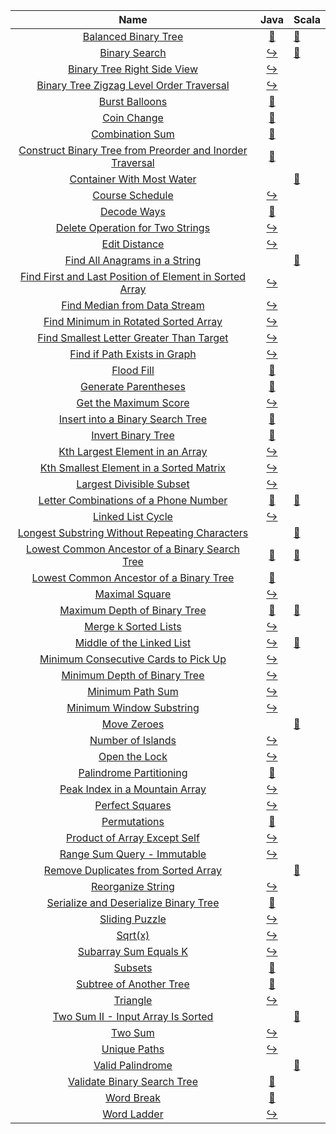 |                                                                         Name                                                                         |                                                                                 Java                                                                                  | Scala                                                                                                                                                              |
|:----------------------------------------------------------------------------------------------------------------------------------------------------:|:---------------------------------------------------------------------------------------------------------------------------------------------------------------------:|:-------------------------------------------------------------------------------------------------------------------------------------------------------------------|
|                                      [Balanced Binary Tree](https://leetcode.com/problems/balanced-binary-tree)                                      |                 [:arrows_counterclockwise:](https://github.com/leowajda/eureka-java/blob/master/src/main/java/tree/recursive/BalancedBinaryTree.java)                 | [:arrows_counterclockwise:](https://github.com/leowajda/eureka-scala/blob/master/src/main/scala/tree/recursive/BalancedBinaryTree.scala)                           |
|                                             [Binary Search](https://leetcode.com/problems/binary-search)                                             |                       [:arrow_right_hook:](https://github.com/leowajda/eureka-java/blob/master/src/main/java/array/iterative/BinarySearch.java)                       | [:arrows_counterclockwise:](https://github.com/leowajda/eureka-scala/blob/master/src/main/scala/array/recursive/BinarySearch.scala)                                |
|                               [Binary Tree Right Side View](https://leetcode.com/problems/binary-tree-right-side-view)                               |                  [:arrow_right_hook:](https://github.com/leowajda/eureka-java/blob/master/src/main/java/tree/iterative/BinaryTreeRightSideView.java)                  |                                                                                                                                                                    |
|                  [Binary Tree Zigzag Level Order Traversal](https://leetcode.com/problems/binary-tree-zigzag-level-order-traversal)                  |            [:arrow_right_hook:](https://github.com/leowajda/eureka-java/blob/master/src/main/java/tree/iterative/BinaryTreeZigzagLevelOrderTraversal.java)            |                                                                                                                                                                    |
|                                            [Burst Balloons](https://leetcode.com/problems/burst-balloons)                                            |                   [:arrows_counterclockwise:](https://github.com/leowajda/eureka-java/blob/master/src/main/java/array/recursive/BurstBalloons.java)                   |                                                                                                                                                                    |
|                                               [Coin Change](https://leetcode.com/problems/coin-change)                                               |                    [:arrows_counterclockwise:](https://github.com/leowajda/eureka-java/blob/master/src/main/java/array/recursive/CoinChange.java)                     |                                                                                                                                                                    |
|                                           [Combination Sum](https://leetcode.com/problems/combination-sum)                                           |                  [:arrows_counterclockwise:](https://github.com/leowajda/eureka-java/blob/master/src/main/java/array/recursive/CombinationSum.java)                   |                                                                                                                                                                    |
| [Construct Binary Tree from Preorder and Inorder Traversal](https://leetcode.com/problems/construct-binary-tree-from-preorder-and-inorder-traversal) | [:arrows_counterclockwise:](https://github.com/leowajda/eureka-java/blob/master/src/main/java/tree/recursive/ConstructBinaryTreeFromPreorderAndInorderTraversal.java) |                                                                                                                                                                    |
|                                 [Container With Most Water](https://leetcode.com/problems/container-with-most-water)                                 |                                                                                                                                                                       | [:arrows_counterclockwise:](https://github.com/leowajda/eureka-scala/blob/master/src/main/scala/array/recursive/ContainerWithMostWater.scala)                      |
|                                           [Course Schedule](https://leetcode.com/problems/course-schedule)                                           |                      [:arrow_right_hook:](https://github.com/leowajda/eureka-java/blob/master/src/main/java/graph/iterative/CourseSchedule.java)                      |                                                                                                                                                                    |
|                                               [Decode Ways](https://leetcode.com/problems/decode-ways)                                               |                    [:arrows_counterclockwise:](https://github.com/leowajda/eureka-java/blob/master/src/main/java/string/recursive/DecodeWays.java)                    |                                                                                                                                                                    |
|                          [Delete Operation for Two Strings](https://leetcode.com/problems/delete-operation-for-two-strings)                          |              [:arrow_right_hook:](https://github.com/leowajda/eureka-java/blob/master/src/main/java/string/iterative/DeleteOperationForTwoStrings.java)               |                                                                                                                                                                    |
|                                             [Edit Distance](https://leetcode.com/problems/edit-distance)                                             |                      [:arrow_right_hook:](https://github.com/leowajda/eureka-java/blob/master/src/main/java/string/iterative/EditDistance.java)                       |                                                                                                                                                                    |
|                             [Find All Anagrams in a String](https://leetcode.com/problems/find-all-anagrams-in-a-string)                             |                                                                                                                                                                       | [:arrows_counterclockwise:](https://github.com/leowajda/eureka-scala/blob/master/src/main/scala/string/recursive/FindAllAnagramsInAString.scala)                   |
|   [Find First and Last Position of Element in Sorted Array](https://leetcode.com/problems/find-first-and-last-position-of-element-in-sorted-array)   |      [:arrow_right_hook:](https://github.com/leowajda/eureka-java/blob/master/src/main/java/array/iterative/FindFirstAndLastPositionOfElementInSortedArray.java)      |                                                                                                                                                                    |
|                              [Find Median from Data Stream](https://leetcode.com/problems/find-median-from-data-stream)                              |                [:arrow_right_hook:](https://github.com/leowajda/eureka-java/blob/master/src/main/java/custom/iterative/FindMedianFromDataStream.java)                 |                                                                                                                                                                    |
|                      [Find Minimum in Rotated Sorted Array](https://leetcode.com/problems/find-minimum-in-rotated-sorted-array)                      |             [:arrow_right_hook:](https://github.com/leowajda/eureka-java/blob/master/src/main/java/array/iterative/FindMinimumInRotatedSortedArray.java)              |                                                                                                                                                                    |
|                  [Find Smallest Letter Greater Than Target](https://leetcode.com/problems/find-smallest-letter-greater-than-target)                  |           [:arrow_right_hook:](https://github.com/leowajda/eureka-java/blob/master/src/main/java/array/iterative/FindSmallestLetterGreaterThanTarget.java)            |                                                                                                                                                                    |
|                              [Find if Path Exists in Graph](https://leetcode.com/problems/find-if-path-exists-in-graph)                              |                 [:arrow_right_hook:](https://github.com/leowajda/eureka-java/blob/master/src/main/java/graph/iterative/FindIfPathExistsInGraph.java)                  |                                                                                                                                                                    |
|                                                [Flood Fill](https://leetcode.com/problems/flood-fill)                                                |                     [:arrows_counterclockwise:](https://github.com/leowajda/eureka-java/blob/master/src/main/java/graph/recursive/FloodFill.java)                     |                                                                                                                                                                    |
|                                      [Generate Parentheses](https://leetcode.com/problems/generate-parentheses)                                      |               [:arrows_counterclockwise:](https://github.com/leowajda/eureka-java/blob/master/src/main/java/string/recursive/GenerateParentheses.java)                |                                                                                                                                                                    |
|                                     [Get the Maximum Score](https://leetcode.com/problems/get-the-maximum-score)                                     |                    [:arrow_right_hook:](https://github.com/leowajda/eureka-java/blob/master/src/main/java/array/iterative/GetTheMaximumScore.java)                    |                                                                                                                                                                    |
|                          [Insert into a Binary Search Tree](https://leetcode.com/problems/insert-into-a-binary-search-tree)                          |            [:arrows_counterclockwise:](https://github.com/leowajda/eureka-java/blob/master/src/main/java/tree/recursive/InsertIntoABinarySearchTree.java)             |                                                                                                                                                                    |
|                                        [Invert Binary Tree](https://leetcode.com/problems/invert-binary-tree)                                        |                  [:arrows_counterclockwise:](https://github.com/leowajda/eureka-java/blob/master/src/main/java/tree/recursive/InvertBinaryTree.java)                  |                                                                                                                                                                    |
|                           [Kth Largest Element in an Array](https://leetcode.com/problems/kth-largest-element-in-an-array)                           |                [:arrow_right_hook:](https://github.com/leowajda/eureka-java/blob/master/src/main/java/array/iterative/KthLargestElementInAnArray.java)                |                                                                                                                                                                    |
|                   [Kth Smallest Element in a Sorted Matrix](https://leetcode.com/problems/kth-smallest-element-in-a-sorted-matrix)                   |            [:arrow_right_hook:](https://github.com/leowajda/eureka-java/blob/master/src/main/java/array/iterative/KthSmallestElementInASortedMatrix.java)             |                                                                                                                                                                    |
|                                  [Largest Divisible Subset](https://leetcode.com/problems/largest-divisible-subset)                                  |                  [:arrow_right_hook:](https://github.com/leowajda/eureka-java/blob/master/src/main/java/array/iterative/LargestDivisibleSubset.java)                  |                                                                                                                                                                    |
|                     [Letter Combinations of a Phone Number](https://leetcode.com/problems/letter-combinations-of-a-phone-number)                     |         [:arrows_counterclockwise:](https://github.com/leowajda/eureka-java/blob/master/src/main/java/string/recursive/LetterCombinationsOfAPhoneNumber.java)         | [:arrows_counterclockwise:](https://github.com/leowajda/eureka-scala/blob/master/src/main/scala/string/recursive/LetterCombinationsOfAPhoneNumber.scala)           |
|                                         [Linked List Cycle](https://leetcode.com/problems/linked-list-cycle)                                         |                  [:arrow_right_hook:](https://github.com/leowajda/eureka-java/blob/master/src/main/java/linked_list/iterative/LinkedListCycle.java)                   |                                                                                                                                                                    |
|            [Longest Substring Without Repeating Characters](https://leetcode.com/problems/longest-substring-without-repeating-characters)            |                                                                                                                                                                       | [:arrows_counterclockwise:](https://github.com/leowajda/eureka-scala/blob/master/src/main/scala/string/recursive/LongestSubstringWithoutRepeatingCharacters.scala) |
|            [Lowest Common Ancestor of a Binary Search Tree](https://leetcode.com/problems/lowest-common-ancestor-of-a-binary-search-tree)            |      [:arrows_counterclockwise:](https://github.com/leowajda/eureka-java/blob/master/src/main/java/tree/recursive/LowestCommonAncestorOfABinarySearchTree.java)       | [:arrows_counterclockwise:](https://github.com/leowajda/eureka-scala/blob/master/src/main/scala/tree/recursive/LowestCommonAncestorOfABinarySearchTree.scala)      |
|                   [Lowest Common Ancestor of a Binary Tree](https://leetcode.com/problems/lowest-common-ancestor-of-a-binary-tree)                   |         [:arrows_counterclockwise:](https://github.com/leowajda/eureka-java/blob/master/src/main/java/tree/recursive/LowestCommonAncestorOfABinaryTree.java)          |                                                                                                                                                                    |
|                                            [Maximal Square](https://leetcode.com/problems/maximal-square)                                            |                      [:arrow_right_hook:](https://github.com/leowajda/eureka-java/blob/master/src/main/java/array/iterative/MaximalSquare.java)                       |                                                                                                                                                                    |
|                              [Maximum Depth of Binary Tree](https://leetcode.com/problems/maximum-depth-of-binary-tree)                              |              [:arrows_counterclockwise:](https://github.com/leowajda/eureka-java/blob/master/src/main/java/tree/recursive/MaximumDepthOfBinaryTree.java)              | [:arrows_counterclockwise:](https://github.com/leowajda/eureka-scala/blob/master/src/main/scala/tree/recursive/MaximumDepthOfBinaryTree.scala)                     |
|                                      [Merge k Sorted Lists](https://leetcode.com/problems/merge-k-sorted-lists)                                      |                 [:arrow_right_hook:](https://github.com/leowajda/eureka-java/blob/master/src/main/java/linked_list/iterative/MergeKSortedLists.java)                  |                                                                                                                                                                    |
|                                 [Middle of the Linked List](https://leetcode.com/problems/middle-of-the-linked-list)                                 |               [:arrow_right_hook:](https://github.com/leowajda/eureka-java/blob/master/src/main/java/linked_list/iterative/MiddleOfTheLinkedList.java)                | [:arrows_counterclockwise:](https://github.com/leowajda/eureka-scala/blob/master/src/main/scala/linked_list/recursive/MiddleOfTheLinkedList.scala)                 |
|                      [Minimum Consecutive Cards to Pick Up](https://leetcode.com/problems/minimum-consecutive-cards-to-pick-up)                      |             [:arrow_right_hook:](https://github.com/leowajda/eureka-java/blob/master/src/main/java/array/iterative/MinimumConsecutiveCardsToPickUp.java)              |                                                                                                                                                                    |
|                              [Minimum Depth of Binary Tree](https://leetcode.com/problems/minimum-depth-of-binary-tree)                              |                 [:arrow_right_hook:](https://github.com/leowajda/eureka-java/blob/master/src/main/java/tree/iterative/MinimumDepthOfBinaryTree.java)                  |                                                                                                                                                                    |
|                                          [Minimum Path Sum](https://leetcode.com/problems/minimum-path-sum)                                          |                      [:arrow_right_hook:](https://github.com/leowajda/eureka-java/blob/master/src/main/java/array/iterative/MinimumPathSum.java)                      |                                                                                                                                                                    |
|                                  [Minimum Window Substring](https://leetcode.com/problems/minimum-window-substring)                                  |                  [:arrow_right_hook:](https://github.com/leowajda/eureka-java/blob/master/src/main/java/array/iterative/MinimumWindowSubstring.java)                  |                                                                                                                                                                    |
|                                               [Move Zeroes](https://leetcode.com/problems/move-zeroes)                                               |                                                                                                                                                                       | [:arrows_counterclockwise:](https://github.com/leowajda/eureka-scala/blob/master/src/main/scala/array/recursive/MoveZeroes.scala)                                  |
|                                         [Number of Islands](https://leetcode.com/problems/number-of-islands)                                         |                     [:arrow_right_hook:](https://github.com/leowajda/eureka-java/blob/master/src/main/java/graph/iterative/NumberOfIslands.java)                      |                                                                                                                                                                    |
|                                             [Open the Lock](https://leetcode.com/problems/open-the-lock)                                             |                       [:arrow_right_hook:](https://github.com/leowajda/eureka-java/blob/master/src/main/java/graph/iterative/OpenTheLock.java)                        |                                                                                                                                                                    |
|                                   [Palindrome Partitioning](https://leetcode.com/problems/palindrome-partitioning)                                   |              [:arrows_counterclockwise:](https://github.com/leowajda/eureka-java/blob/master/src/main/java/string/recursive/PalindromePartitioning.java)              |                                                                                                                                                                    |
|                            [Peak Index in a Mountain Array](https://leetcode.com/problems/peak-index-in-a-mountain-array)                            |                [:arrow_right_hook:](https://github.com/leowajda/eureka-java/blob/master/src/main/java/array/iterative/PeakIndexInAMountainArray.java)                 |                                                                                                                                                                    |
|                                           [Perfect Squares](https://leetcode.com/problems/perfect-squares)                                           |                      [:arrow_right_hook:](https://github.com/leowajda/eureka-java/blob/master/src/main/java/math/iterative/PerfectSquares.java)                       |                                                                                                                                                                    |
|                                              [Permutations](https://leetcode.com/problems/permutations)                                              |                   [:arrows_counterclockwise:](https://github.com/leowajda/eureka-java/blob/master/src/main/java/array/recursive/Permutations.java)                    |                                                                                                                                                                    |
|                              [Product of Array Except Self](https://leetcode.com/problems/product-of-array-except-self)                              |                 [:arrow_right_hook:](https://github.com/leowajda/eureka-java/blob/master/src/main/java/array/iterative/ProductOfArrayExceptSelf.java)                 |                                                                                                                                                                    |
|                               [Range Sum Query - Immutable](https://leetcode.com/problems/range-sum-query---immutable)                               |                  [:arrow_right_hook:](https://github.com/leowajda/eureka-java/blob/master/src/main/java/array/iterative/RangeSumQueryImmutable.java)                  |                                                                                                                                                                    |
|                       [Remove Duplicates from Sorted Array](https://leetcode.com/problems/remove-duplicates-from-sorted-array)                       |                                                                                                                                                                       | [:arrows_counterclockwise:](https://github.com/leowajda/eureka-scala/blob/master/src/main/scala/array/recursive/RemoveDuplicatesFromSortedArray.scala)             |
|                                         [Reorganize String](https://leetcode.com/problems/reorganize-string)                                         |                    [:arrow_right_hook:](https://github.com/leowajda/eureka-java/blob/master/src/main/java/string/iterative/ReorganizeString.java)                     |                                                                                                                                                                    |
|                     [Serialize and Deserialize Binary Tree](https://leetcode.com/problems/serialize-and-deserialize-binary-tree)                     |         [:arrows_counterclockwise:](https://github.com/leowajda/eureka-java/blob/master/src/main/java/tree/recursive/SerializeAndDeserializeBinaryTree.java)          |                                                                                                                                                                    |
|                                            [Sliding Puzzle](https://leetcode.com/problems/sliding-puzzle)                                            |                      [:arrow_right_hook:](https://github.com/leowajda/eureka-java/blob/master/src/main/java/graph/iterative/SlidingPuzzle.java)                       |                                                                                                                                                                    |
|                                                    [Sqrt(x)](https://leetcode.com/problems/sqrtx)                                                    |                           [:arrow_right_hook:](https://github.com/leowajda/eureka-java/blob/master/src/main/java/math/iterative/SqrtX.java)                           |                                                                                                                                                                    |
|                                     [Subarray Sum Equals K](https://leetcode.com/problems/subarray-sum-equals-k)                                     |                    [:arrow_right_hook:](https://github.com/leowajda/eureka-java/blob/master/src/main/java/array/iterative/SubarraySumEqualsK.java)                    |                                                                                                                                                                    |
|                                                   [Subsets](https://leetcode.com/problems/subsets)                                                   |                      [:arrows_counterclockwise:](https://github.com/leowajda/eureka-java/blob/master/src/main/java/array/recursive/Subsets.java)                      |                                                                                                                                                                    |
|                                   [Subtree of Another Tree](https://leetcode.com/problems/subtree-of-another-tree)                                   |                [:arrows_counterclockwise:](https://github.com/leowajda/eureka-java/blob/master/src/main/java/tree/recursive/SubtreeOfAnotherTree.java)                |                                                                                                                                                                    |
|                                                  [Triangle](https://leetcode.com/problems/triangle)                                                  |                         [:arrow_right_hook:](https://github.com/leowajda/eureka-java/blob/master/src/main/java/array/iterative/Triangle.java)                         |                                                                                                                                                                    |
|                        [Two Sum II - Input Array Is Sorted](https://leetcode.com/problems/two-sum-ii---input-array-is-sorted)                        |                                                                                                                                                                       | [:arrows_counterclockwise:](https://github.com/leowajda/eureka-scala/blob/master/src/main/scala/array/recursive/TwoSumInputArrayIsSorted.scala)                    |
|                                                   [Two Sum](https://leetcode.com/problems/two-sum)                                                   |                          [:arrow_right_hook:](https://github.com/leowajda/eureka-java/blob/master/src/main/java/array/iterative/TwoSum.java)                          |                                                                                                                                                                    |
|                                              [Unique Paths](https://leetcode.com/problems/unique-paths)                                              |                       [:arrow_right_hook:](https://github.com/leowajda/eureka-java/blob/master/src/main/java/array/iterative/UniquePaths.java)                        |                                                                                                                                                                    |
|                                          [Valid Palindrome](https://leetcode.com/problems/valid-palindrome)                                          |                                                                                                                                                                       | [:arrows_counterclockwise:](https://github.com/leowajda/eureka-scala/blob/master/src/main/scala/string/recursive/ValidPalindrome.scala)                            |
|                               [Validate Binary Search Tree](https://leetcode.com/problems/validate-binary-search-tree)                               |              [:arrows_counterclockwise:](https://github.com/leowajda/eureka-java/blob/master/src/main/java/tree/recursive/ValidateBinarySearchTree.java)              |                                                                                                                                                                    |
|                                                [Word Break](https://leetcode.com/problems/word-break)                                                |                    [:arrows_counterclockwise:](https://github.com/leowajda/eureka-java/blob/master/src/main/java/string/recursive/WordBreak.java)                     |                                                                                                                                                                    |
|                                               [Word Ladder](https://leetcode.com/problems/word-ladder)                                               |                        [:arrow_right_hook:](https://github.com/leowajda/eureka-java/blob/master/src/main/java/graph/iterative/WordLadder.java)                        |                                                                                                                                                                    |